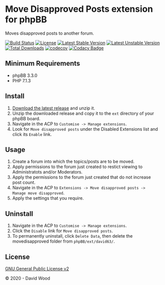 # Move Disapproved Posts extension for phpBB

Moves disapproved posts to another forum.

[![Build Status](https://github.com/david63/movedisapproved/workflows/Tests/badge.svg)](https://github.com/phpbb-extensions/david63/movedisapproved)
[![License](https://poser.pugx.org/david63/movedisapproved/license)](https://packagist.org/packages/david63/movedisapproved)
[![Latest Stable Version](https://poser.pugx.org/david63/movedisapproved/v/stable)](https://packagist.org/packages/david63/movedisapproved)
[![Latest Unstable Version](https://poser.pugx.org/david63/movedisapproved/v/unstable)](https://packagist.org/packages/david63/movedisapproved)
[![Total Downloads](https://poser.pugx.org/david63/movedisapproved/downloads)](https://packagist.org/packages/david63/movedisapproved)
[![codecov](https://codecov.io/gh/david63/movedisapproved/branch/master/graph/badge.svg?token=D2500PgRex)](https://codecov.io/gh/david63/movedisapproved)
[![Codacy Badge](https://api.codacy.com/project/badge/Grade/59902be2665c476dbd7951858c9ff769)](https://www.codacy.com/manual/david63/movedisapproved?utm_source=github.com&amp;utm_medium=referral&amp;utm_content=david63/movedisapproved&amp;utm_campaign=Badge_Grade)

## Minimum Requirements
* phpBB 3.3.0
* PHP 7.1.3

## Install
1. [Download the latest release](https://github.com/david63/movedisapproved/archive/3.3.zip) and unzip it.
2. Unzip the downloaded release and copy it to the `ext` directory of your phpBB board.
3. Navigate in the ACP to `Customise -> Manage extensions`.
4. Look for `Move disapproved posts` under the Disabled Extensions list and click its `Enable` link.

## Usage
1. Create a forum into which the topics/posts are to be moved.
2. Apply permissions to the forum just created to restict viewing to Administratots and/or Moderators.
3. Apply the permissions to the forum just created that do not increase post count.
4. Navigate in the ACP to `Extensions -> Move disapproved posts -> Manage move disapproved`.
5. Apply the settings that you require.

## Uninstall
1. Navigate in the ACP to `Customise -> Manage extensions`.
2. Click the `Disable` link for `Move disapproved posts`.
3. To permanently uninstall, click `Delete Data`, then delete the movedisapproved folder from `phpBB/ext/david63/`.

## License
[GNU General Public License v2](http://opensource.org/licenses/GPL-2.0)

© 2020 - David Wood